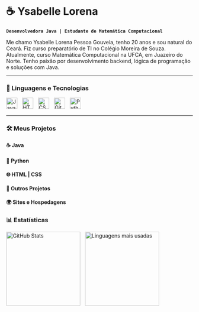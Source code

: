 # ☕ Ysabelle Lorena

**`Desenvolvedora Java | Estudante de Matemática Computacional`**

Me chamo Ysabelle Lorena Pessoa Gouveia, tenho 20 anos e sou natural do Ceará. Fiz curso preparatório de TI no Colégio Moreira de Souza. Atualmente, curso Matemática Computacional na UFCA, em Juazeiro do Norte. Tenho paixão por desenvolvimento backend, lógica de programação e soluções com Java.

---

### 🚀 Linguagens e Tecnologias

<img 
    align="left" 
    alt="Java"
    title="Java" 
    width="30px" 
    style="padding-right: 10px;" 
    src="https://cdn.jsdelivr.net/gh/devicons/devicon@latest/icons/java/java-original.svg" 
/>
<img 
    align="left" 
    alt="HTML"
    title="HTML" 
    width="30px" 
    style="padding-right: 10px;" 
    src="https://cdn.jsdelivr.net/gh/devicons/devicon@latest/icons/html5/html5-original.svg" 
/>
<img 
    align="left" 
    alt="CSS" 
    title="CSS"
    width="30px" 
    style="padding-right: 10px;" 
    src="https://cdn.jsdelivr.net/gh/devicons/devicon@latest/icons/css3/css3-original.svg" 
/>
<img 
    align="left" 
    alt="Git" 
    title="Git"
    width="30px" 
    style="padding-right: 10px;" 
    src="https://cdn.jsdelivr.net/gh/devicons/devicon@latest/icons/git/git-original.svg" 
/>
<img 
    align="left" 
    alt="Python" 
    title="Python"
    width="30px" 
    style="padding-right: 10px;" 
    src="https://cdn.jsdelivr.net/gh/devicons/devicon@latest/icons/python/python-original.svg" 
/>

<br/>
<br/>

---

### 🛠️ Meus Projetos

#### ☕ Java

#### 🐍 Python

#### 🌐 HTML | CSS

#### 🧩 Outros Projetos

#### 🌍 Sites e Hospedagens

### 📊 Estatísticas

<p>
  <img 
    align="left" 
    alt="GitHub Stats" 
    height="200" 
    style="padding-right: 10px;" 
  />

  <img 
      align="left" 
      alt="Linguagens mais usadas" 
      height="200" 
      src="https://github-readme-stats.vercel.app/api/top-langs/?username=Ylairen&theme=tokyonight&layout=compact&custom_title=Tecnologias&langs_count=9" 
  />
</p>
